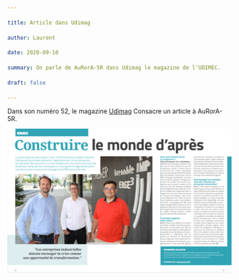 ```yaml
---

title: Article dans Udimag

author: Laurent

date: 2020-09-10

summary: On parle de AuRorA-5R dans Udimag le magazine de l'UDIMEC.

draft: false

---
```


Dans son numéro 52, le magazine [Udimag](https://www.google.com/url?q=https://www.udimec.fr/sites/default/files/udimag_52_planche_bd.pdf&sa=D&ust=1611242553715000&usg=AOvVaw1D59W3XPVOOX7eK6s4DiAD) Consacre un article à AuRorA-5R.

![](images/image1.png)

